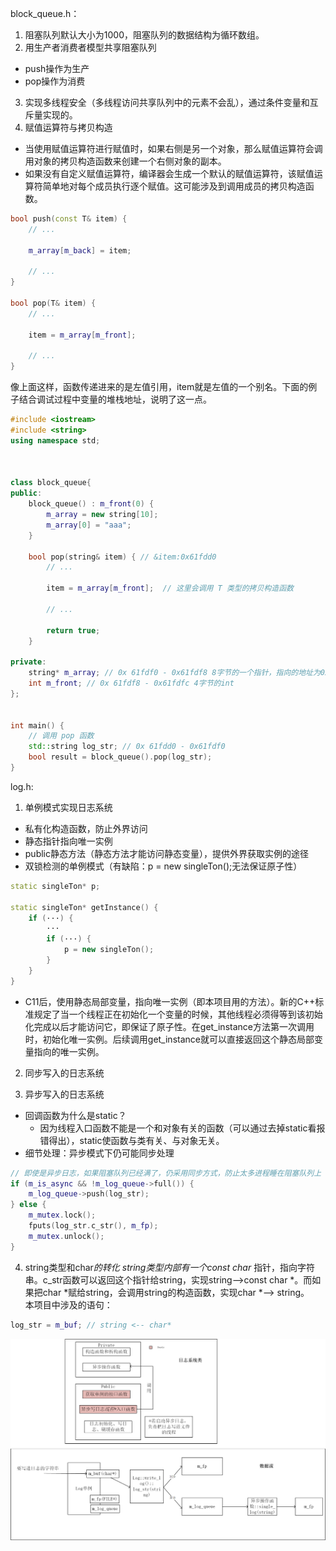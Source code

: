 block_queue.h：  
1. 阻塞队列默认大小为1000，阻塞队列的数据结构为循环数组。
2. 用生产者消费者模型共享阻塞队列
+ push操作为生产
+ pop操作为消费  
3. 实现多线程安全（多线程访问共享队列中的元素不会乱），通过条件变量和互斥量实现的。
4. 赋值运算符与拷贝构造
+ 当使用赋值运算符进行赋值时，如果右侧是另一个对象，那么赋值运算符会调用对象的拷贝构造函数来创建一个右侧对象的副本。
+ 如果没有自定义赋值运算符，编译器会生成一个默认的赋值运算符，该赋值运算符简单地对每个成员执行逐个赋值。这可能涉及到调用成员的拷贝构造函数。  
```cpp
bool push(const T& item) {
    // ...

    m_array[m_back] = item;

    // ...
}

bool pop(T& item) {
    // ...

    item = m_array[m_front];
    
    // ... 
}
```
像上面这样，函数传递进来的是左值引用，item就是左值的一个别名。下面的例子结合调试过程中变量的堆栈地址，说明了这一点。
```cpp
#include <iostream>
#include <string>
using namespace std; 



class block_queue{
public:
    block_queue() : m_front(0) {
        m_array = new string[10];
        m_array[0] = "aaa";
    }

    bool pop(string& item) { // &item:0x61fdd0
        // ...

        item = m_array[m_front];  // 这里会调用 T 类型的拷贝构造函数

        // ...

        return true;
    }

private:
    string* m_array; // 0x 61fdf0 - 0x61fdf8 8字节的一个指针，指向的地址为0x f81e78为堆空间的内存。
    int m_front; // 0x 61fdf8 - 0x61fdfc 4字节的int
};


int main() {
    // 调用 pop 函数
    std::string log_str; // 0x 61fdd0 - 0x61fdf0
    bool result = block_queue().pop(log_str);
}
```

log.h:  
1. 单例模式实现日志系统
+ 私有化构造函数，防止外界访问
+ 静态指针指向唯一实例
+ public静态方法（静态方法才能访问静态变量），提供外界获取实例的途径
+ 双锁检测的单例模式（有缺陷：p = new singleTon();无法保证原子性）
```cpp
static singleTon* p;

static singleTon* getInstance() {
    if (···) {
        ···
        if (···) {
            p = new singleTon();
        }
    }
}
```
+ C11后，使用静态局部变量，指向唯一实例（即本项目用的方法）。新的C++标准规定了当一个线程正在初始化一个变量的时候，其他线程必须得等到该初始化完成以后才能访问它，即保证了原子性。在get_instance方法第一次调用时，初始化唯一实例。后续调用get_instance就可以直接返回这个静态局部变量指向的唯一实例。

2. 同步写入的日志系统

3. 异步写入的日志系统
+ 回调函数为什么是static？
    + 因为线程入口函数不能是一个和对象有关的函数（可以通过去掉static看报错得出），static使函数与类有关、与对象无关。
+ 细节处理：异步模式下仍可能同步处理
```cpp
// 即使是异步日志，如果阻塞队列已经满了，仍采用同步方式，防止太多进程睡在阻塞队列上
if (m_is_async && !m_log_queue->full()) {
    m_log_queue->push(log_str);
} else {
    m_mutex.lock();
    fputs(log_str.c_str(), m_fp);
    m_mutex.unlock();
}
```

4. string类型和char*的转化
string类型内部有一个const char* 指针，指向字符串。c_str函数可以返回这个指针给string，实现string-->const char *。而如果把char *赋给string，会调用string的构造函数，实现char *--> string。  
本项目中涉及的语句：
```cpp
log_str = m_buf; // string <-- char*
```

![avatar](../Resources/11.png)